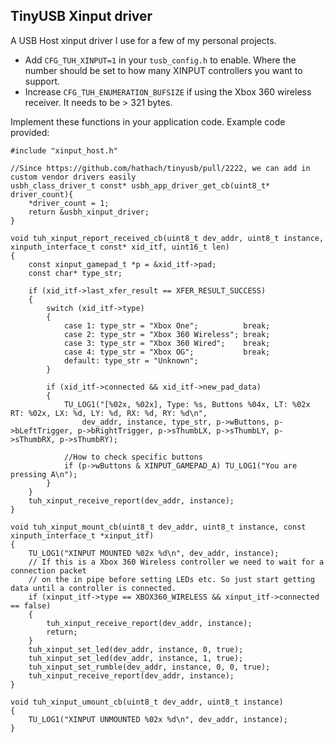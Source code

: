 ## TinyUSB Xinput driver

A USB Host xinput driver I use for a few of my personal projects.

* Add `CFG_TUH_XINPUT=1` in your `tusb_config.h` to enable. Where the number should be set to how many XINPUT controllers you want to support.
* Increase `CFG_TUH_ENUMERATION_BUFSIZE` if using the Xbox 360 wireless receiver. It needs to be > 321 bytes.

Implement these functions in your application code. Example code provided:
```
#include "xinput_host.h"

//Since https://github.com/hathach/tinyusb/pull/2222, we can add in custom vendor drivers easily
usbh_class_driver_t const* usbh_app_driver_get_cb(uint8_t* driver_count){
    *driver_count = 1;
    return &usbh_xinput_driver;
}

void tuh_xinput_report_received_cb(uint8_t dev_addr, uint8_t instance, xinputh_interface_t const* xid_itf, uint16_t len)
{
    const xinput_gamepad_t *p = &xid_itf->pad;
    const char* type_str;

    if (xid_itf->last_xfer_result == XFER_RESULT_SUCCESS)
    {
        switch (xid_itf->type)
        {
            case 1: type_str = "Xbox One";          break;
            case 2: type_str = "Xbox 360 Wireless"; break;
            case 3: type_str = "Xbox 360 Wired";    break;
            case 4: type_str = "Xbox OG";           break;
            default: type_str = "Unknown";
        }

        if (xid_itf->connected && xid_itf->new_pad_data)
        {
            TU_LOG1("[%02x, %02x], Type: %s, Buttons %04x, LT: %02x RT: %02x, LX: %d, LY: %d, RX: %d, RY: %d\n",
                dev_addr, instance, type_str, p->wButtons, p->bLeftTrigger, p->bRightTrigger, p->sThumbLX, p->sThumbLY, p->sThumbRX, p->sThumbRY);

            //How to check specific buttons
            if (p->wButtons & XINPUT_GAMEPAD_A) TU_LOG1("You are pressing A\n");
        }
    }
    tuh_xinput_receive_report(dev_addr, instance);
}

void tuh_xinput_mount_cb(uint8_t dev_addr, uint8_t instance, const xinputh_interface_t *xinput_itf)
{
    TU_LOG1("XINPUT MOUNTED %02x %d\n", dev_addr, instance);
    // If this is a Xbox 360 Wireless controller we need to wait for a connection packet
    // on the in pipe before setting LEDs etc. So just start getting data until a controller is connected.
    if (xinput_itf->type == XBOX360_WIRELESS && xinput_itf->connected == false)
    {
        tuh_xinput_receive_report(dev_addr, instance);
        return;
    }
    tuh_xinput_set_led(dev_addr, instance, 0, true);
    tuh_xinput_set_led(dev_addr, instance, 1, true);
    tuh_xinput_set_rumble(dev_addr, instance, 0, 0, true);
    tuh_xinput_receive_report(dev_addr, instance);
}

void tuh_xinput_umount_cb(uint8_t dev_addr, uint8_t instance)
{
    TU_LOG1("XINPUT UNMOUNTED %02x %d\n", dev_addr, instance);
}
```
